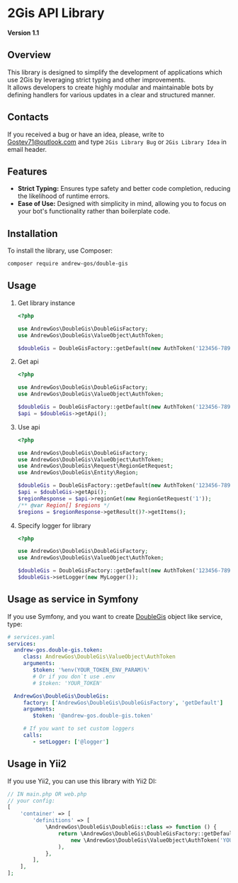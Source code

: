 # 2Gis API Library

**Version 1.1**

## Overview

This library is designed to simplify the development of applications which use 2Gis by leveraging strict typing and other improvements. \
It allows developers to create highly modular and maintainable bots by defining handlers for various updates in a clear and structured manner.

## Contacts

If you received a bug or have an idea, please, write to [Gostev71@outlook.com](mailto:Gostev71@outlook.com)
and type `2Gis Library Bug` or `2Gis Library Idea` in email header.

## Features

- **Strict Typing:** Ensures type safety and better code completion, reducing the likelihood of runtime errors.
- **Ease of Use:** Designed with simplicity in mind, allowing you to focus on your bot's functionality rather than boilerplate code.

## Installation

To install the library, use Composer:

```sh
composer require andrew-gos/double-gis
```

## Usage

1. Get library instance
    ```php
    <?php

    use AndrewGos\DoubleGis\DoubleGisFactory;
    use AndrewGos\DoubleGis\ValueObject\AuthToken;

    $doubleGis = DoubleGisFactory::getDefault(new AuthToken('123456-7890-abcd-ef12-34567890abcd'));
    ```
2. Get api
    ```php
    <?php

    use AndrewGos\DoubleGis\DoubleGisFactory;
    use AndrewGos\DoubleGis\ValueObject\AuthToken;

    $doubleGis = DoubleGisFactory::getDefault(new AuthToken('123456-7890-abcd-ef12-34567890abcd'));
    $api = $doubleGis->getApi();
    ```
3. Use api
    ```php
    <?php

    use AndrewGos\DoubleGis\DoubleGisFactory;
    use AndrewGos\DoubleGis\ValueObject\AuthToken;
    use AndrewGos\DoubleGis\Request\RegionGetRequest;
    use AndrewGos\DoubleGis\Entity\Region;

    $doubleGis = DoubleGisFactory::getDefault(new AuthToken('123456-7890-abcd-ef12-34567890abcd'));
    $api = $doubleGis->getApi();
    $regionResponse = $api->regionGet(new RegionGetRequest('1'));
    /** @var Region[] $regions */
    $regions = $regionResponse->getResult()?->getItems();
    ```
4. Specify logger for library
    ```php
    <?php

    use AndrewGos\DoubleGis\DoubleGisFactory;
    use AndrewGos\DoubleGis\ValueObject\AuthToken;

    $doubleGis = DoubleGisFactory::getDefault(new AuthToken('123456-7890-abcd-ef12-34567890abcd'));
    $doubleGis->setLogger(new MyLogger());
    ```

## Usage as service in Symfony

If you use Symfony, and you want to create [DoubleGis](src/DoubleGis.php) object like service, type:
```yaml
# services.yaml
services:
  andrew-gos.double-gis.token:
     class: AndrewGos\DoubleGis\ValueObject\AuthToken
     arguments:
        $token: '%env(YOUR_TOKEN_ENV_PARAM)%'
        # Or if you don`t use .env
        # $token: 'YOUR_TOKEN'

  AndrewGos\DoubleGis\DoubleGis:
     factory: ['AndrewGos\DoubleGis\DoubleGisFactory', 'getDefault']
     arguments:
        $token: '@andrew-gos.double-gis.token'

     # If you want to set custom loggers
     calls:
        - setLogger: ['@logger']
```

## Usage in Yii2

If you use Yii2, you can use this library with Yii2 DI:
```php
// IN main.php OR web.php
// your config:
[
    'container' => [
        'definitions' => [
            \AndrewGos\DoubleGis\DoubleGis::class => function () {
                return \AndrewGos\DoubleGis\DoubleGisFactory::getDefault(
                    new \AndrewGos\DoubleGis\ValueObject\AuthToken('YOUR_TOKEN');
                ),
            },
        ],
    ],
];
```